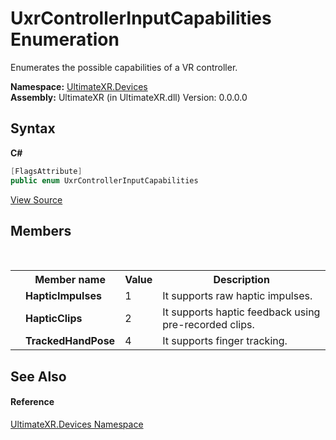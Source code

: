 # UxrControllerInputCapabilities Enumeration
 

Enumerates the possible capabilities of a VR controller.

**Namespace:**&nbsp;<a href="N_UltimateXR_Devices">UltimateXR.Devices</a><br />**Assembly:**&nbsp;UltimateXR (in UltimateXR.dll) Version: 0.0.0.0

## Syntax

**C#**<br />
``` C#
[FlagsAttribute]
public enum UxrControllerInputCapabilities
```

<a href="UltimateXR/Scripts/Devices/UxrControllerInputCapabilities.cs" rel="noopener noreferrer" title="View the source code">View Source</a><br />

## Members
&nbsp;<table><tr><th></th><th>Member name</th><th>Value</th><th>Description</th></tr><tr><td /><td target="F:UltimateXR.Devices.UxrControllerInputCapabilities.HapticImpulses">**HapticImpulses**</td><td>1</td><td>It supports raw haptic impulses.</td></tr><tr><td /><td target="F:UltimateXR.Devices.UxrControllerInputCapabilities.HapticClips">**HapticClips**</td><td>2</td><td>It supports haptic feedback using pre-recorded clips.</td></tr><tr><td /><td target="F:UltimateXR.Devices.UxrControllerInputCapabilities.TrackedHandPose">**TrackedHandPose**</td><td>4</td><td>It supports finger tracking.</td></tr></table>

## See Also


#### Reference
<a href="N_UltimateXR_Devices">UltimateXR.Devices Namespace</a><br />